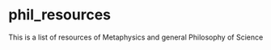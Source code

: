 phil_resources
==============
This is a list of resources of Metaphysics and general Philosophy of Science
